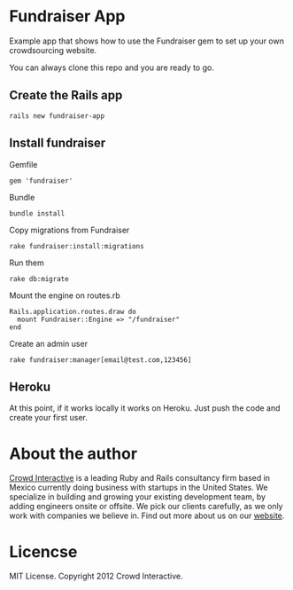 # Fundraiser App

Example app that shows how to use the Fundraiser gem to set up your own
crowdsourcing website.

You can always clone this repo and you are ready to go.

## Create the Rails app

    rails new fundraiser-app

## Install fundraiser

Gemfile

    gem 'fundraiser'

Bundle

    bundle install

Copy migrations from Fundraiser

    rake fundraiser:install:migrations

Run them

    rake db:migrate

Mount the engine on routes.rb

    Rails.application.routes.draw do
      mount Fundraiser::Engine => "/fundraiser"
    end

Create an admin user

    rake fundraiser:manager[email@test.com,123456]

## Heroku

At this point, if it works locally it works on Heroku. Just push the code and
create your first user.

# About the author

[Crowd Interactive](http://www.crowdint.com) is a leading Ruby and Rails
consultancy firm based in Mexico currently doing business with startups
in the United States. We specialize in building and growing your existing
development team, by adding engineers onsite or offsite. We pick our clients
carefully, as we only work with companies we believe in. Find out more about
us on our [website](http://www.crowdint.com).

# Licencse

MIT License. Copyright 2012 Crowd Interactive.
